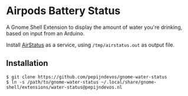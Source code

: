 # Airpods Battery Status

A Gnome Shell Extension to display the amount of water you're drinking, based on input from an Arduino.

Install [AirStatus](https://github.com/delphiki/AirStatus) as a service, using `/tmp/airstatus.out` as output file.

## Installation

```shell
$ git clone https://github.com/pepijndevos/gnome-water-status
$ ln -s /path/to/gnome-water-status ~/.local/share/gnome-shell/extensions/water-status@pepijndevos.nl
```
